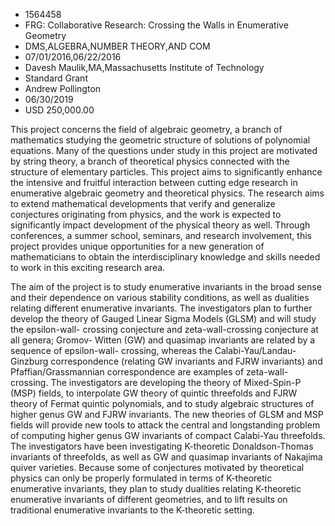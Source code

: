 
* 1564458
* FRG: Collaborative Research: Crossing the Walls in Enumerative Geometry
* DMS,ALGEBRA,NUMBER THEORY,AND COM
* 07/01/2016,06/22/2016
* Davesh Maulik,MA,Massachusetts Institute of Technology
* Standard Grant
* Andrew Pollington
* 06/30/2019
* USD 250,000.00

This project concerns the field of algebraic geometry, a branch of mathematics
studying the geometric structure of solutions of polynomial equations. Many of
the questions under study in this project are motivated by string theory, a
branch of theoretical physics connected with the structure of elementary
particles. This project aims to significantly enhance the intensive and fruitful
interaction between cutting edge research in enumerative algebraic geometry and
theoretical physics. The research aims to extend mathematical developments that
verify and generalize conjectures originating from physics, and the work is
expected to significantly impact development of the physical theory as well.
Through conferences, a summer school, seminars, and research involvement, this
project provides unique opportunities for a new generation of mathematicians to
obtain the interdisciplinary knowledge and skills needed to work in this
exciting research area.

The aim of the project is to study enumerative invariants in the broad sense and
their dependence on various stability conditions, as well as dualities relating
different enumerative invariants. The investigators plan to further develop the
theory of Gauged Linear Sigma Models (GLSM) and will study the epsilon-wall-
crossing conjecture and zeta-wall-crossing conjecture at all genera; Gromov-
Witten (GW) and quasimap invariants are related by a sequence of epsilon-wall-
crossing, whereas the Calabi-Yau/Landau-Ginzburg correspondence (relating GW
invariants and FJRW invariants) and Pfaffian/Grassmannian correspondence are
examples of zeta-wall-crossing. The investigators are developing the theory of
Mixed-Spin-P (MSP) fields, to interpolate GW theory of quintic threefolds and
FJRW theory of Fermat quintic polynomials, and to study algebraic structures of
higher genus GW and FJRW invariants. The new theories of GLSM and MSP fields
will provide new tools to attack the central and longstanding problem of
computing higher genus GW invariants of compact Calabi-Yau threefolds. The
investigators have been investigating K-theoretic Donaldson-Thomas invariants of
threefolds, as well as GW and quasimap invariants of Nakajima quiver varieties.
Because some of conjectures motivated by theoretical physics can only be
properly formulated in terms of K-theoretic enumerative invariants, they plan to
study dualities relating K-theoretic enumerative invariants of different
geometries, and to lift results on traditional enumerative invariants to the
K-theoretic setting.
